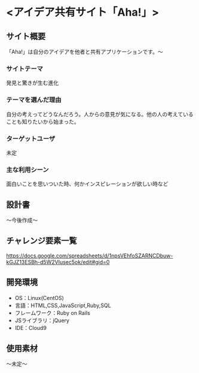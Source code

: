 # <アイデア共有サイト「Aha!」>

## サイト概要
「Aha!」は自分のアイデアを他者と共有アプリケーションです。〜

### サイトテーマ
発見と驚きが生む進化

### テーマを選んだ理由
自分の考えってどうなんだろう。人からの意見が気になる。他の人の考えていることも知りたいから始まった。

### ターゲットユーザ
未定

### 主な利用シーン
面白いことを思いついた時、何かインスピレーションが欲しい時など

## 設計書
〜今後作成〜

## チャレンジ要素一覧
<https://docs.google.com/spreadsheets/d/1npsVEhfoSZARNCDbuw-kGJZ13ESBh-d5W2VIusec5ok/edit#gid=0>

## 開発環境
- OS：Linux(CentOS)
- 言語：HTML,CSS,JavaScript,Ruby,SQL
- フレームワーク：Ruby on Rails
- JSライブラリ：jQuery
- IDE：Cloud9

## 使用素材
〜未定〜
